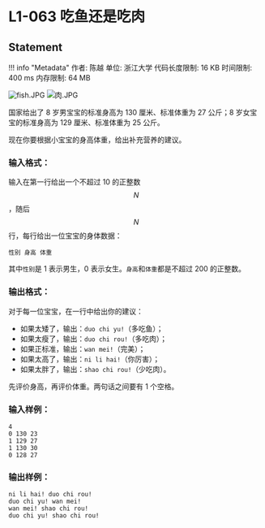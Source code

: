 
# L1-063 吃鱼还是吃肉

## Statement

!!! info "Metadata"
    作者: 陈越
    单位: 浙江大学
    代码长度限制: 16 KB
    时间限制: 400 ms
    内存限制: 64 MB


![fish.JPG](~/92db6321-9f28-48e7-ac24-76a378f7d1a5.JPG)
  ![肉.JPG](~/fbb97e8a-67f1-4d28-a925-70bd1307fd80.JPG)


国家给出了 8 岁男宝宝的标准身高为 130 厘米、标准体重为 27 公斤；8 岁女宝宝的标准身高为 129 厘米、标准体重为 25 公斤。

现在你要根据小宝宝的身高体重，给出补充营养的建议。

### 输入格式：

输入在第一行给出一个不超过 10 的正整数 $$N$$，随后 $$N$$ 行，每行给出一位宝宝的身体数据：
```
性别 身高 体重
```
其中`性别`是 1 表示男生，0 表示女生。`身高`和`体重`都是不超过 200 的正整数。

### 输出格式：

对于每一位宝宝，在一行中给出你的建议：

- 如果太矮了，输出：`duo chi yu!`（多吃鱼）；
- 如果太瘦了，输出：`duo chi rou!`（多吃肉）；
- 如果正标准，输出：`wan mei!`（完美）；
- 如果太高了，输出：`ni li hai!`（你厉害）；
- 如果太胖了，输出：`shao chi rou!`（少吃肉）。

先评价身高，再评价体重。两句话之间要有 1 个空格。

### 输入样例：
```plaintext
4
0 130 23
1 129 27
1 130 30
0 128 27
```

### 输出样例：
```plaintext
ni li hai! duo chi rou!
duo chi yu! wan mei!
wan mei! shao chi rou!
duo chi yu! shao chi rou!
```


